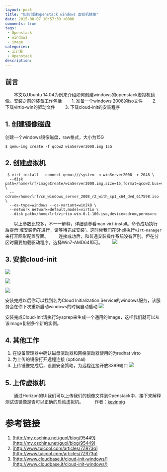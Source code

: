 ```yaml
---
layout: post
title: "如何创建openstack windows 虚拟机镜像"
date: 2015-08-07 10:57:39 +0800
comments: true
tags:
 - Openstack
 - windows
 - image
categories:
 - 云计算
 - Openstack
description: 
---
```



## 前言

　　本文以Ubuntu 14.04为例来介绍如何创建windows的openstack虚拟机镜像。安装之前的装备工作包括
　　1. 准备一个windows 2008的iso文件
　　2. 下载virtio-win的驱动文件
　　3. 下载cloud-init的安装程序

## 1. 创建镜像磁盘

创建一个windows镜像磁盘，raw格式，大小为15G
``` 
$ qemu-img create -f qcow2 winServer2008.img 15G 
```

<!--more-->

## 2. 创建虚拟机

```
 $ virt-install --connect qemu:///system -n winServer2008 -r 2048 \
  --disk path=/home/lrf/imageCreate/winServer2008.img,size=15,format=qcow2,bus=virtio,cache=none \
  --cdrom=/home/lrf/cn_windows_server_2008_r2_with_sp1_x64_dvd_617598.iso \
  --os-type=windows --os-variant=win2k8 \
  --network network=default,model=virtio \
  --disk path=/home/lrf/virtio-win-0.1-100.iso,device=cdrom,perms=ro
```
　　以上参数比较多，不一一解释，详细请参看man virt-install。命令成功执行后提示‘域安装仍在进行，请等待完成安装’。这时候我们在Shell执行`virt-manager`来打开图形配置界面。
　　连接成功后，和普通安装操作系统没有区别。但在分区时需要加载驱动程序，选择Win7-AMD64即可。
　　![](http://static.oschina.net/uploads/space/2012/1212/203412_D0MJ_123777.jpg)
　　
　　
## 3. 安装cloud-init

![](http://www.cloudbase.it/wp-content/uploads/2015/07/cloudbase-init-01.png)

![](http://www.cloudbase.it/wp-content/uploads/2015/07/cloudbase-init-02.png)

![](http://www.cloudbase.it/wp-content/uploads/2015/07/cloudbase-init-03.png)

安装完成以后你可以找到名为Cloud Initialization Service的windows服务，该服务会在你下次重新启动windows的时候自动启动
![](http://www.cloudbase.it/wp-content/uploads/2012/12/CloudbaseInit_service.png)

安装完成Cloud-Init请执行Sysprep来生成一个通用的Image，这样我们就可以从该image复制多个新的实例。

## 4. 其他工作

 1. 在设备管理器中确认磁盘驱动器和网络驱动器使用的为redhat virto
 2. 为上传的镜像打开远程连接 (optional)
 3. 上传镜像完成后，设置安全策略，为远程连接开放3389端口
 ![](http://static.oschina.net/uploads/space/2012/1212/204846_9VEc_123777.jpg)
 
## 5. 上传虚拟机

　　通过Horizon的UI我们可以上传我们的镜像文件到Openstack中，接下来解释测试该镜像是否可以正确的启动虚拟机。
　　
作者：[kevinpig](ruifei.liu@united-imaging.com)

# 参考链接
1. [http://my.oschina.net/guol/blog/95449](http://my.oschina.net/guol/blog/95449)
2. [http://www.tuicool.com/articles/7ZR73q](http://www.tuicool.com/articles/7ZR73q)
3. [http://www.cloudbase.it/cloud-init-windows/](http://www.cloudbase.it/cloud-init-windows/)
